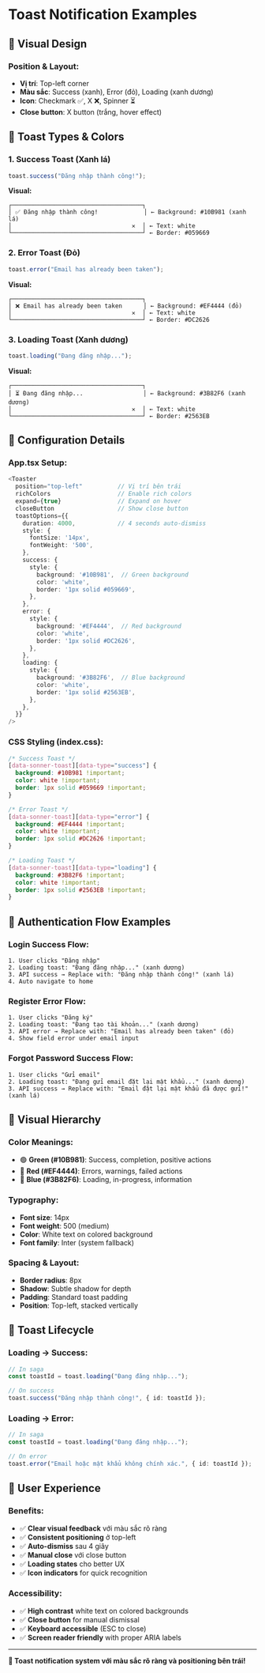 # Toast Notification Examples

## 🎨 **Visual Design**

### **Position & Layout:**
- **Vị trí**: Top-left corner
- **Màu sắc**: Success (xanh), Error (đỏ), Loading (xanh dương)
- **Icon**: Checkmark ✅, X ❌, Spinner ⏳ 
- **Close button**: X button (trắng, hover effect)

## 🎯 **Toast Types & Colors**

### **1. Success Toast (Xanh lá)**
```typescript
toast.success("Đăng nhập thành công!");
```
**Visual:**
```
┌─────────────────────────────────────┐
│ ✅ Đăng nhập thành công!             │ ← Background: #10B981 (xanh lá)
│                                  ✕  │ ← Text: white
└─────────────────────────────────────┘ ← Border: #059669
```

### **2. Error Toast (Đỏ)**
```typescript
toast.error("Email has already been taken");
```
**Visual:**
```
┌─────────────────────────────────────┐
│ ❌ Email has already been taken      │ ← Background: #EF4444 (đỏ)
│                                  ✕  │ ← Text: white  
└─────────────────────────────────────┘ ← Border: #DC2626
```

### **3. Loading Toast (Xanh dương)**
```typescript
toast.loading("Đang đăng nhập...");
```
**Visual:**
```
┌─────────────────────────────────────┐
│ ⏳ Đang đăng nhập...                 │ ← Background: #3B82F6 (xanh dương)
│                                  ✕  │ ← Text: white
└─────────────────────────────────────┘ ← Border: #2563EB
```

## 🔧 **Configuration Details**

### **App.tsx Setup:**
```typescript
<Toaster 
  position="top-left"          // Vị trí bên trái
  richColors                   // Enable rich colors
  expand={true}                // Expand on hover
  closeButton                  // Show close button
  toastOptions={{
    duration: 4000,            // 4 seconds auto-dismiss
    style: {
      fontSize: '14px',
      fontWeight: '500',
    },
    success: {
      style: {
        background: '#10B981',  // Green background
        color: 'white',
        border: '1px solid #059669',
      },
    },
    error: {
      style: {
        background: '#EF4444',  // Red background
        color: 'white', 
        border: '1px solid #DC2626',
      },
    },
    loading: {
      style: {
        background: '#3B82F6',  // Blue background
        color: 'white',
        border: '1px solid #2563EB',
      },
    },
  }}
/>
```

### **CSS Styling (index.css):**
```css
/* Success Toast */
[data-sonner-toast][data-type="success"] {
  background: #10B981 !important;
  color: white !important;
  border: 1px solid #059669 !important;
}

/* Error Toast */
[data-sonner-toast][data-type="error"] {
  background: #EF4444 !important;
  color: white !important;
  border: 1px solid #DC2626 !important;
}

/* Loading Toast */
[data-sonner-toast][data-type="loading"] {
  background: #3B82F6 !important;
  color: white !important;
  border: 1px solid #2563EB !important;
}
```

## 📱 **Authentication Flow Examples**

### **Login Success Flow:**
```
1. User clicks "Đăng nhập"
2. Loading toast: "Đang đăng nhập..." (xanh dương)
3. API success → Replace with: "Đăng nhập thành công!" (xanh lá)
4. Auto navigate to home
```

### **Register Error Flow:**
```
1. User clicks "Đăng ký"  
2. Loading toast: "Đang tạo tài khoản..." (xanh dương)
3. API error → Replace with: "Email has already been taken" (đỏ)
4. Show field error under email input
```

### **Forgot Password Success Flow:**
```
1. User clicks "Gửi email"
2. Loading toast: "Đang gửi email đặt lại mật khẩu..." (xanh dương)
3. API success → Replace with: "Email đặt lại mật khẩu đã được gửi!" (xanh lá)
```

## 🎨 **Visual Hierarchy**

### **Color Meanings:**
- 🟢 **Green (#10B981)**: Success, completion, positive actions
- 🔴 **Red (#EF4444)**: Errors, warnings, failed actions
- 🔵 **Blue (#3B82F6)**: Loading, in-progress, information

### **Typography:**
- **Font size**: 14px
- **Font weight**: 500 (medium)
- **Color**: White text on colored background
- **Font family**: Inter (system fallback)

### **Spacing & Layout:**
- **Border radius**: 8px
- **Shadow**: Subtle shadow for depth
- **Padding**: Standard toast padding
- **Position**: Top-left, stacked vertically

## 🔄 **Toast Lifecycle**

### **Loading → Success:**
```typescript
// In saga
const toastId = toast.loading("Đang đăng nhập...");

// On success
toast.success("Đăng nhập thành công!", { id: toastId });
```

### **Loading → Error:**
```typescript
// In saga  
const toastId = toast.loading("Đang đăng nhập...");

// On error
toast.error("Email hoặc mật khẩu không chính xác.", { id: toastId });
```

## 🎯 **User Experience**

### **Benefits:**
- ✅ **Clear visual feedback** với màu sắc rõ ràng
- ✅ **Consistent positioning** ở top-left
- ✅ **Auto-dismiss** sau 4 giây
- ✅ **Manual close** với close button
- ✅ **Loading states** cho better UX
- ✅ **Icon indicators** for quick recognition

### **Accessibility:**
- ✅ **High contrast** white text on colored backgrounds
- ✅ **Close button** for manual dismissal
- ✅ **Keyboard accessible** (ESC to close)
- ✅ **Screen reader friendly** with proper ARIA labels

---

**🎉 Toast notification system với màu sắc rõ ràng và positioning bên trái!**